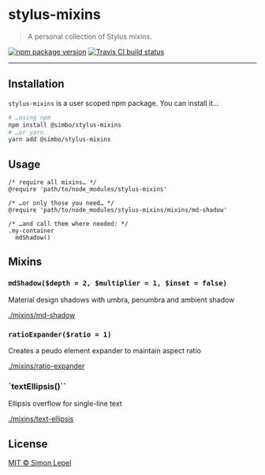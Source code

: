 stylus-mixins
=============

  > A personal collection of Stylus mixins.

[![npm package version](https://img.shields.io/npm/v/@simbo/stylus-mixins.svg?style=flat-square)](https://www.npmjs.com/package/@simbo/stylus-mixins)
[![Travis CI build status](https://travis-ci.org/simbo/stylus-mixins.svg?branch=master)](https://travis-ci.org/simbo/stylus-mixins/builds)

---


## Installation

`stylus-mixins` is a user scoped npm package. You can install it…

``` sh
# …using npm
npm install @simbo/stylus-mixins
# …or yarn
yarn add @simbo/stylus-mixins
```


## Usage

``` stylus
/* require all mixins… */
@require 'path/to/node_modules/stylus-mixins'

/* …or only those you need… */
@require 'path/to/node_modules/stylus-mixins/mixins/md-shadow'

/* …and call them where needed: */
.my-container
  mdShadow()
```


## Mixins


### `mdShadow($depth = 2, $multiplier = 1, $inset = false)`

Material design shadows with umbra, penumbra and ambient shadow

[./mixins/md-shadow](./mixins/md-shadow.styl)


### `ratioExpander($ratio = 1)`

Creates a peudo element expander to maintain aspect ratio

[./mixins/ratio-expander](./mixins/ratio-expander.styl)


### `textEllipsis()``

Ellipsis overflow for single-line text

[./mixins/text-ellipsis](./mixins/text-ellipsis.styl)


## License

[MIT &copy; Simon Lepel](http://simbo.mit-license.org/)
